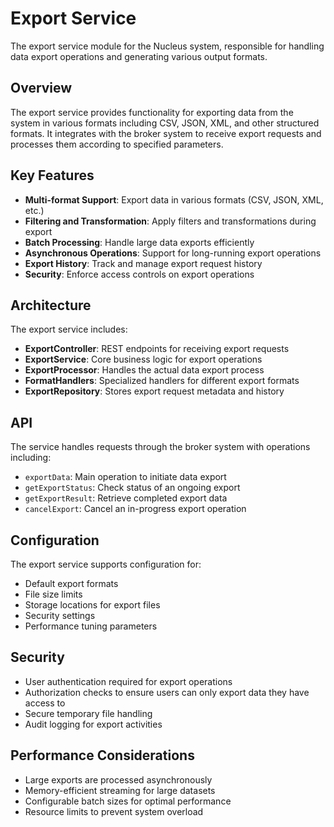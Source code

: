 # Export Service

The export service module for the Nucleus system, responsible for handling data export operations and generating various output formats.

## Overview

The export service provides functionality for exporting data from the system in various formats including CSV, JSON, XML, and other structured formats. It integrates with the broker system to receive export requests and processes them according to specified parameters.

## Key Features

- **Multi-format Support**: Export data in various formats (CSV, JSON, XML, etc.)
- **Filtering and Transformation**: Apply filters and transformations during export
- **Batch Processing**: Handle large data exports efficiently
- **Asynchronous Operations**: Support for long-running export operations
- **Export History**: Track and manage export request history
- **Security**: Enforce access controls on export operations

## Architecture

The export service includes:

- **ExportController**: REST endpoints for receiving export requests
- **ExportService**: Core business logic for export operations
- **ExportProcessor**: Handles the actual data export process
- **FormatHandlers**: Specialized handlers for different export formats
- **ExportRepository**: Stores export request metadata and history

## API

The service handles requests through the broker system with operations including:

- `exportData`: Main operation to initiate data export
- `getExportStatus`: Check status of an ongoing export
- `getExportResult`: Retrieve completed export data
- `cancelExport`: Cancel an in-progress export operation

## Configuration

The export service supports configuration for:
- Default export formats
- File size limits
- Storage locations for export files
- Security settings
- Performance tuning parameters

## Security

- User authentication required for export operations
- Authorization checks to ensure users can only export data they have access to
- Secure temporary file handling
- Audit logging for export activities

## Performance Considerations

- Large exports are processed asynchronously
- Memory-efficient streaming for large datasets
- Configurable batch sizes for optimal performance
- Resource limits to prevent system overload